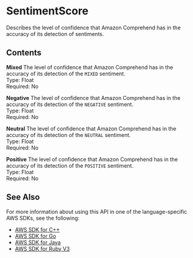 # SentimentScore<a name="API_SentimentScore"></a>

Describes the level of confidence that Amazon Comprehend has in the accuracy of its detection of sentiments\.

## Contents<a name="API_SentimentScore_Contents"></a>

 **Mixed**   <a name="comprehend-Type-SentimentScore-Mixed"></a>
The level of confidence that Amazon Comprehend has in the accuracy of its detection of the `MIXED` sentiment\.  
Type: Float  
Required: No

 **Negative**   <a name="comprehend-Type-SentimentScore-Negative"></a>
The level of confidence that Amazon Comprehend has in the accuracy of its detection of the `NEGATIVE` sentiment\.  
Type: Float  
Required: No

 **Neutral**   <a name="comprehend-Type-SentimentScore-Neutral"></a>
The level of confidence that Amazon Comprehend has in the accuracy of its detection of the `NEUTRAL` sentiment\.  
Type: Float  
Required: No

 **Positive**   <a name="comprehend-Type-SentimentScore-Positive"></a>
The level of confidence that Amazon Comprehend has in the accuracy of its detection of the `POSITIVE` sentiment\.  
Type: Float  
Required: No

## See Also<a name="API_SentimentScore_SeeAlso"></a>

For more information about using this API in one of the language\-specific AWS SDKs, see the following:
+  [AWS SDK for C\+\+](https://docs.aws.amazon.com/goto/SdkForCpp/comprehend-2017-11-27/SentimentScore) 
+  [AWS SDK for Go](https://docs.aws.amazon.com/goto/SdkForGoV1/comprehend-2017-11-27/SentimentScore) 
+  [AWS SDK for Java](https://docs.aws.amazon.com/goto/SdkForJava/comprehend-2017-11-27/SentimentScore) 
+  [AWS SDK for Ruby V3](https://docs.aws.amazon.com/goto/SdkForRubyV3/comprehend-2017-11-27/SentimentScore) 